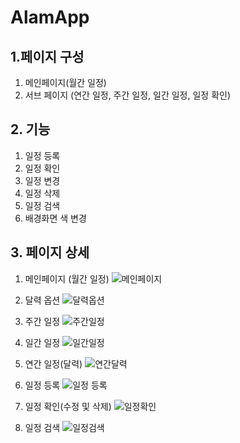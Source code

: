 # AlamApp

## 1.페이지 구성
1. 메인페이지(월간 일정)
2. 서브 페이지 (연간 일정, 주간 일정, 일간 일정, 일정 확인)

## 2. 기능
1. 일정 등록
2. 일정 확인
3. 일정 변경
4. 일정 삭제
5. 일정 검색
6. 배경화면 색 변경

## 3. 페이지 상세 
1. 메인페이지 (월간 일정)
![메인페이지](https://github.com/user-attachments/assets/7033893c-6ff0-4e30-8029-cfc44cb432a0)

3. 달력 옵션
![달력옵션](https://github.com/user-attachments/assets/47a28cd1-5f1e-4e47-9db5-7c3cd68ba57d)

4. 주간 일정
![주간일정](https://github.com/user-attachments/assets/e3fc0ce9-b37e-4328-84e7-283ed6ab41d2)

5. 일간 일정
![일간일정](https://github.com/user-attachments/assets/d2116050-ec1f-49fe-bc91-394c48da62f6)

6. 연간 일정(달력)
![연간달력](https://github.com/user-attachments/assets/e1b02e59-da80-4dce-ae26-ed44401ffe76)

7. 일정 등록
![일정 등록](https://github.com/user-attachments/assets/063f8e15-12f0-433a-8ceb-d6f832ef0c62)

8. 일정 확인(수정 및 삭제)
![일정확인](https://github.com/user-attachments/assets/28bb9505-ca03-4f0a-9d58-fe28956abf55)

9. 일정 검색
![일정검색](https://github.com/user-attachments/assets/5ae40f3d-9a2d-455b-ba7b-e718770214c3)
